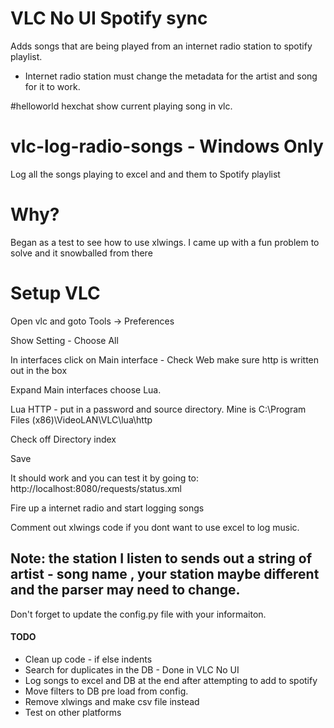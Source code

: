 # VLC No UI Spotify sync
Adds songs that are being played from an internet radio station to spotify playlist.
- Internet radio station must change the metadata for the artist and song for it to work.

#helloworld hexchat show current playing song in vlc.



# vlc-log-radio-songs - Windows Only
Log all the songs playing to excel and and them to Spotify playlist

# Why?
Began as a test to see how to use xlwings. I came up with a fun problem to solve and it snowballed from there

# Setup VLC
Open vlc and goto Tools -> Preferences

Show Setting - Choose All

In interfaces click on Main interface - Check Web make sure http is written out in the box

Expand Main interfaces choose Lua.

Lua HTTP - put in a password and source directory. Mine is C:\Program Files (x86)\VideoLAN\VLC\lua\http

Check off Directory index

Save

It should work and you can test it by going to: http://localhost:8080/requests/status.xml

Fire up a internet radio and start logging songs

Comment out xlwings code if you dont want to use excel to log music.

## Note: the station I listen to sends out a string of artist - song name , your station maybe different and the parser may need to change.

Don't forget to update the config.py file with your informaiton.

#### TODO
* Clean up code - if else indents
* Search for duplicates in the DB - Done in VLC No UI
* Log songs to excel and DB at the end after attempting to add to spotify
* Move filters to DB pre load from config.
* Remove xlwings and make csv file instead
* Test on other platforms
